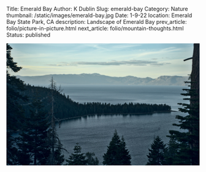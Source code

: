 Title: Emerald Bay
Author: K Dublin
Slug: emerald-bay
Category: Nature
thumbnail: /static/images/emerald-bay.jpg
Date: 1-9-22
location: Emerald Bay State Park, CA
description: Landscape of Emerald Bay
prev_article: folio/picture-in-picture.html
next_article: folio/mountain-thoughts.html
Status: published

<img src="../static/images/emerald-bay.jpg" alt="Landscape of Emerald Bay" width=1000px />

